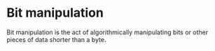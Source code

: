 # Bit manipulation

Bit manipulation is the act of algorithmically manipulating bits or other pieces of data shorter than a byte.
